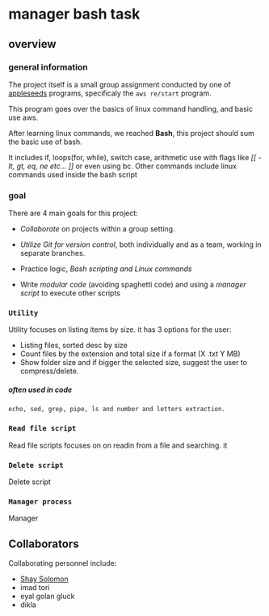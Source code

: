 # manager bash task

## overview

### general information
The project itself is a small group assignment conducted by one of [appleseeds](https://appleseeds.org.il/) programs, specificaly the `aws re/start` program.

This program goes over the basics of linux command handling, and basic use aws.

After learning linux commands, we reached **Bash**, this project should sum the basic use of bash.

It includes if, loops(for, while), switch case, arithmetic use with flags like *[[ -lt, gt, eq, ne etc... ]]*
or even using bc.
Other commands include linux commands used inside the bash script

### goal
There are 4 main goals for this project:
- *Collaborate* on projects within a group setting.

- *Utilize Git for version control*, both individually and as a team, working in separate branches.

- Practice logic, *Bash scripting and Linux commands*

- Write *modular code* (avoiding spaghetti code) and using a *manager script* to execute other scripts

### `Utility` 
Utility focuses on listing items by size.
it has 3 options for the user:
- Listing files, sorted desc by size
- Count files by the extension and total size if a format (X .txt Y MB)
- Show folder size and if bigger the selected size, suggest the user to compress/delete.

#####  often used in code
    echo, sed, grep, pipe, ls and number and letters extraction.

### `Read file script`
Read file scripts focuses on on readin from a file and searching.
it 

### `Delete script`
Delete script 

### `Manager process`
Manager

## Collaborators

Collaborating personnel include:

- [Shay Solomon](https://www.linkedin.com/in/shay-solomon/)
- imad tori
- eyal golan gluck
- dikla
